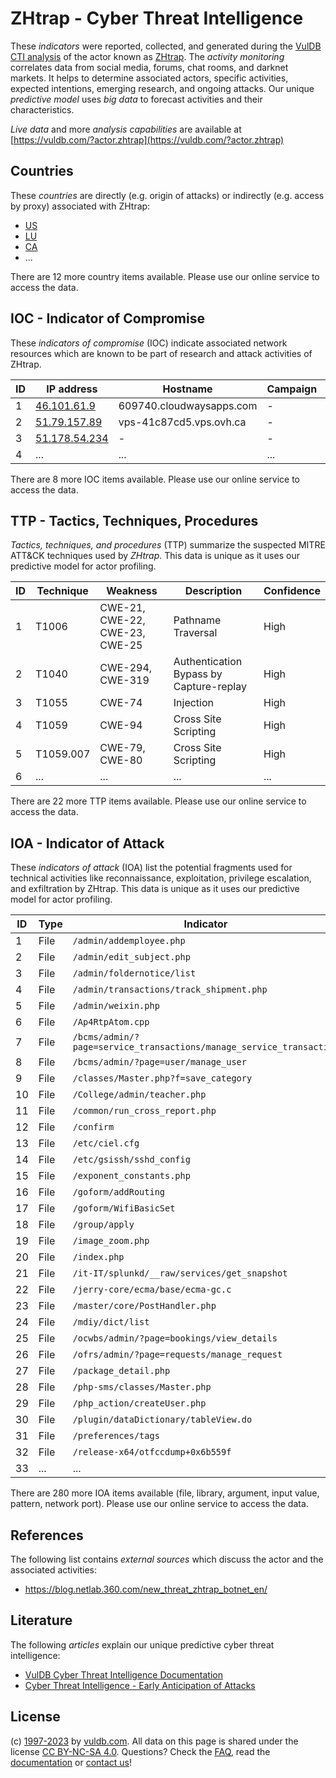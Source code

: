 # ZHtrap - Cyber Threat Intelligence

These _indicators_ were reported, collected, and generated during the [VulDB CTI analysis](https://vuldb.com/?kb.cti) of the actor known as [ZHtrap](https://vuldb.com/?actor.zhtrap). The _activity monitoring_ correlates data from social media, forums, chat rooms, and darknet markets. It helps to determine associated actors, specific activities, expected intentions, emerging research, and ongoing attacks. Our unique _predictive model_ uses _big data_ to forecast activities and their characteristics.

_Live data_ and more _analysis capabilities_ are available at [https://vuldb.com/?actor.zhtrap](https://vuldb.com/?actor.zhtrap)

## Countries

These _countries_ are directly (e.g. origin of attacks) or indirectly (e.g. access by proxy) associated with ZHtrap:

* [US](https://vuldb.com/?country.us)
* [LU](https://vuldb.com/?country.lu)
* [CA](https://vuldb.com/?country.ca)
* ...

There are 12 more country items available. Please use our online service to access the data.

## IOC - Indicator of Compromise

These _indicators of compromise_ (IOC) indicate associated network resources which are known to be part of research and attack activities of ZHtrap.

ID | IP address | Hostname | Campaign | Confidence
-- | ---------- | -------- | -------- | ----------
1 | [46.101.61.9](https://vuldb.com/?ip.46.101.61.9) | 609740.cloudwaysapps.com | - | High
2 | [51.79.157.89](https://vuldb.com/?ip.51.79.157.89) | vps-41c87cd5.vps.ovh.ca | - | High
3 | [51.178.54.234](https://vuldb.com/?ip.51.178.54.234) | - | - | High
4 | ... | ... | ... | ...

There are 8 more IOC items available. Please use our online service to access the data.

## TTP - Tactics, Techniques, Procedures

_Tactics, techniques, and procedures_ (TTP) summarize the suspected MITRE ATT&CK techniques used by _ZHtrap_. This data is unique as it uses our predictive model for actor profiling.

ID | Technique | Weakness | Description | Confidence
-- | --------- | -------- | ----------- | ----------
1 | T1006 | CWE-21, CWE-22, CWE-23, CWE-25 | Pathname Traversal | High
2 | T1040 | CWE-294, CWE-319 | Authentication Bypass by Capture-replay | High
3 | T1055 | CWE-74 | Injection | High
4 | T1059 | CWE-94 | Cross Site Scripting | High
5 | T1059.007 | CWE-79, CWE-80 | Cross Site Scripting | High
6 | ... | ... | ... | ...

There are 22 more TTP items available. Please use our online service to access the data.

## IOA - Indicator of Attack

These _indicators of attack_ (IOA) list the potential fragments used for technical activities like reconnaissance, exploitation, privilege escalation, and exfiltration by ZHtrap. This data is unique as it uses our predictive model for actor profiling.

ID | Type | Indicator | Confidence
-- | ---- | --------- | ----------
1 | File | `/admin/addemployee.php` | High
2 | File | `/admin/edit_subject.php` | High
3 | File | `/admin/foldernotice/list` | High
4 | File | `/admin/transactions/track_shipment.php` | High
5 | File | `/admin/weixin.php` | High
6 | File | `/Ap4RtpAtom.cpp` | High
7 | File | `/bcms/admin/?page=service_transactions/manage_service_transaction` | High
8 | File | `/bcms/admin/?page=user/manage_user` | High
9 | File | `/classes/Master.php?f=save_category` | High
10 | File | `/College/admin/teacher.php` | High
11 | File | `/common/run_cross_report.php` | High
12 | File | `/confirm` | Medium
13 | File | `/etc/ciel.cfg` | High
14 | File | `/etc/gsissh/sshd_config` | High
15 | File | `/exponent_constants.php` | High
16 | File | `/goform/addRouting` | High
17 | File | `/goform/WifiBasicSet` | High
18 | File | `/group/apply` | Medium
19 | File | `/image_zoom.php` | High
20 | File | `/index.php` | Medium
21 | File | `/it-IT/splunkd/__raw/services/get_snapshot` | High
22 | File | `/jerry-core/ecma/base/ecma-gc.c` | High
23 | File | `/master/core/PostHandler.php` | High
24 | File | `/mdiy/dict/list` | High
25 | File | `/ocwbs/admin/?page=bookings/view_details` | High
26 | File | `/ofrs/admin/?page=requests/manage_request` | High
27 | File | `/package_detail.php` | High
28 | File | `/php-sms/classes/Master.php` | High
29 | File | `/php_action/createUser.php` | High
30 | File | `/plugin/dataDictionary/tableView.do` | High
31 | File | `/preferences/tags` | High
32 | File | `/release-x64/otfccdump+0x6b559f` | High
33 | ... | ... | ...

There are 280 more IOA items available (file, library, argument, input value, pattern, network port). Please use our online service to access the data.

## References

The following list contains _external sources_ which discuss the actor and the associated activities:

* https://blog.netlab.360.com/new_threat_zhtrap_botnet_en/

## Literature

The following _articles_ explain our unique predictive cyber threat intelligence:

* [VulDB Cyber Threat Intelligence Documentation](https://vuldb.com/?kb.cti)
* [Cyber Threat Intelligence - Early Anticipation of Attacks](https://www.scip.ch/en/?labs.20201022)

## License

(c) [1997-2023](https://vuldb.com/?kb.changelog) by [vuldb.com](https://vuldb.com/?kb.about). All data on this page is shared under the license [CC BY-NC-SA 4.0](https://creativecommons.org/licenses/by-nc-sa/4.0/). Questions? Check the [FAQ](https://vuldb.com/?kb.faq), read the [documentation](https://vuldb.com/?kb) or [contact us](https://vuldb.com/?contact)!
